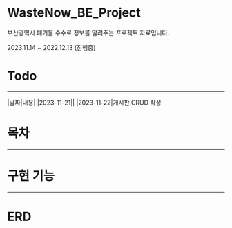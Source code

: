 # WasteNow_BE_Project 
부산광역시 폐기물 수수료 정보를 알려주는 프로젝트 자료입니다.

2023.11.14 ~ 2022.12.13 (진행중)

# Todo
---
|날짜|내용|
|2023-11-21||
|2023-11-22|게시판 CRUD 작성

# 목차
--- 

# 구현 기능
---


# ERD
